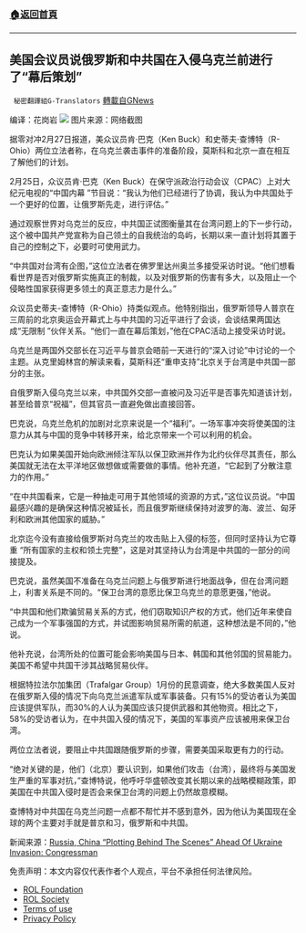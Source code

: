 ###  [:house:返回首頁](https://github.com/ourhimalayas/txt)
---


## 美国会议员说俄罗斯和中共国在入侵乌克兰前进行了“幕后策划”
` 秘密翻譯組G-Translators` [轉載自GNews](https://gnews.org/zh-hans/2078375/)

编译：花岗岩
![](https://assets.gnews.org/wp-content/uploads/2022/02/2-119.jpg)
图片来源：网络截图

据零对冲2月27日报道，美众议员肯·巴克（Ken Buck）和史蒂夫·查博特（R-Ohio）两位立法者称，在乌克兰袭击事件的准备阶段，莫斯科和北京一直在相互了解他们的计划。

2月25日，众议员肯·巴克（Ken Buck）在保守派政治行动会议（CPAC）上对大纪元电视的“中国内幕 ”节目说：“我认为他们已经进行了协调，我认为中共国处于一个更好的位置，让俄罗斯先走，进行评估。”

通过观察世界对乌克兰的反应，中共国正试图衡量其在台湾问题上的下一步行动，这个被中国共产党宣称为自己领土的自我统治的岛屿，长期以来一直计划将其置于自己的控制之下，必要时可使用武力。

“中共国对台湾有企图，”这位立法者在佛罗里达州奥兰多接受采访时说。“他们想看看世界是否对俄罗斯实施真正的制裁，以及对俄罗斯的伤害有多大，以及阻止一个侵略性国家获得更多领土的真正意志力是什么。”

众议员史蒂夫-查博特（R-Ohio）持类似观点。他特别指出，俄罗斯领导人普京在三周前的北京奥运会开幕式上与中共国的习近平进行了会谈，会谈结果两国达成“无限制 ”伙伴关系。“他们一直在幕后策划，”他在CPAC活动上接受采访时说。

乌克兰是两国外交部长在习近平与普京会晤前一天进行的“深入讨论”中讨论的一个主题。从克里姆林宫的解读来看，莫斯科还“重申支持”北京关于台湾是中共国一部分的主张。

自俄罗斯入侵乌克兰以来，中共国外交部一直被问及习近平是否事先知道该计划，甚至给普京“祝福”，但其官员一直避免做出直接回答。

巴克说，乌克兰危机的加剧对北京来说是一个“福利”。一场军事冲突将使美国的注意力从其与中国的竞争中转移开来，给北京带来一个可以利用的机会。

巴克认为如果美国开始向欧洲倾注军队以保卫欧洲并作为北约伙伴尽其责任，那么美国就无法在太平洋地区做想做或需要做的事情。他补充道，“它起到了分散注意力的作用。”

“在中共国看来，它是一种抽走可用于其他领域的资源的方式，”这位议员说。“中国最感兴趣的是确保这种情况被延长，而且俄罗斯继续保持对波罗的海、波兰、匈牙利和欧洲其他国家的威胁。”

北京迄今没有直接给俄罗斯对乌克兰的攻击贴上入侵的标签，但同时坚持认为它尊重 “所有国家的主权和领土完整”，这是对其坚持认为台湾是中共国的一部分的间接提及。

巴克说，虽然美国不准备在乌克兰问题上与俄罗斯进行地面战争，但在台湾问题上，利害关系是不同的。“保卫台湾的意愿比保卫乌克兰的意愿更强，”他说。

“中共国和他们欺骗贸易关系的方式，他们窃取知识产权的方式，他们近年来使自己成为一个军事强国的方式，并试图影响贸易所需的航道，这种想法是不同的，”他说。

他补充说，台湾所处的位置可能会影响美国与日本、韩国和其他邻国的贸易能力。美国不希望中共国干涉其战略贸易伙伴。

根据特拉法尔加集团（Trafalgar Group）1月份的民意调查，绝大多数美国人反对在俄罗斯入侵的情况下向乌克兰派遣军队或军事装备。只有15%的受访者认为美国应该提供军队，而30%的人认为美国应该只提供武器和其他物资。相比之下，58%的受访者认为，在中共国入侵的情况下，美国的军事资产应该被用来保卫台湾。

两位立法者说，要阻止中共国跟随俄罗斯的步骤，需要美国采取更有力的行动。

“绝对关键的是，他们（北京）要认识到，如果他们攻击（台湾），最终将与美国发生严重的军事对抗，”查博特说，他呼吁华盛顿改变其长期以来的战略模糊政策，即美国在中共国入侵时是否会来保卫台湾的问题上仍然故意模糊。

查博特对中共国在乌克兰问题一点都不帮忙并不感到意外，因为他认为美国现在全球的两个主要对手就是普京和习，俄罗斯和中共国。

新闻来源：[Russia, China “Plotting Behind The Scenes” Ahead Of Ukraine Invasion: Congressman](https://www.zerohedge.com/geopolitical/russia-china-plotting-behind-scenes-ahead-ukraine-invasion-congressman)

 

免责声明：本文内容仅代表作者个人观点，平台不承担任何法律风险。

- [ROL Foundation](https://rolfoundation.org/)
- [ROL Society](https://rolsociety.org/)
- [Terms of use](https://gnews.org/terms-of-use-3/)
- [Privacy Policy](https://gnews.org/privacy-policy/)
